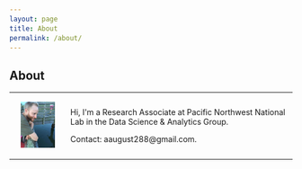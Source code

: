 ```yaml
---
layout: page
title: About
permalink: /about/
---
```


## About

<table>
  <tr>
    <td>
    <p align="center"> <img src="me.jpg" width="70%" height="70%"> </p>
    </td>
    <td class="full">
    <!-- <p> "The tool should be charming, it should be elegant, it should be worthy of our love. This is no joke, I am terribly serious about this. In this respect the programmer does not differ from any other craftsman: unless he loves his tools it is highly improbable that he will ever create something of superior quality." - Dijkstra <a href="http://www.cs.utexas.edu/~EWD/ewd00xx/EWD32.PDF">EWD32</a></p> -->
    <p>Hi, I'm a Research Associate at Pacific Northwest National Lab in the Data Science & Analytics Group.</p>
    <p>
    Contact: aaugust288@gmail.com. <br />
    </p>
    </td>
  </tr>
</table>
